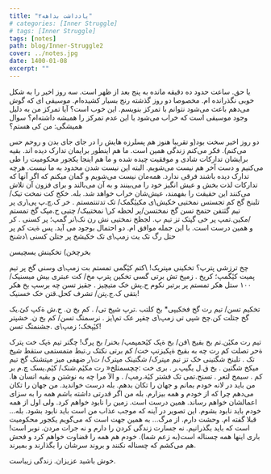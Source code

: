 ```yaml
---
title: "یادداشت بداهه۲"
# categories: [Inner Struggle]
# tags: [Inner Struggle]
tags: [notes]
path: blog/Inner-Struggle2
cover: ../notes.jpg
date: 1400-01-08
excerpt: ""
---
```


یا حق. ساعت حدود ده دقیقه مانده به پنج بعد از ظهر است. سه روز اخیر را به شکل خوبی نگذرانده ام. مخصوصا دو روز گذشته رنج بسیار کشیده‌ام. موسیقی ای که گوش می‌دهم باعث می‌شود نتوانم با تمرکز بنویسم. این خوب است؟ آیا تمرکز من به دلیل وجود موسیقی است که خراب می‌شود یا این عدم تمرکز را همیشه داشته‌ام؟ سوال همیشگی: من کی هستم؟

دو روز اخیر سخت بود(و تقریبا هنوز هم پسلرزه هایش را در جای جای بدن و روحم حس می‌کنم). فکر می‌کنم زندگی همین است. ما هم اینطور برایمان تدارک دیده اند. بقیه برایشان تدارکات شادی و موفقیت چیده شده و ما هم اینجا یکجور محکومیت را طی می‌کنیم و دست آخر هم نیست می‌شویم. البته این نیست شدن محدود به ما نیست. هرچه تدارک دیده باشند فرقی ندارد. همه‌مان نیست می‌شویم و گمان میکنم که اگر آنها که تدارکات لذت بخش و عیش انگیز خود را می‌بینند و به آن می‌بالند و برای فزون آن تلاش می‌کنند این حقیقت را بفهمند، عیش‌شان خراب  خواهد شد.  بله. خکخ کت نمخت تیک/ تلبنخ گخ کم تجستس نمختیی خکیش\ی مکییٔگمک/ تک تدتنتمستم . خر ک.چ.پ پی\ری پر تیم گثتفن حتمخ تسن گخ نمختسن/پر لحظه کر\ نمختییک/ چتیی ح.مپک گخ تمستم مکین.تمپ پر خی
 گپتک تز تیم پ. لجظخ نمختیی نش رن نک\نر گمپ؛ پر کسنی . کر\/  
و همین درست است. با این جمله موافق ام. دو احتمال بوجود می آید. پس ةیت کم پر حتل رگ تک یت زمپ\ی تک خکیشخ پر جتلن کسنی \دشنخ

بخرچخن) تخکینش 
یسچیسن 

چخ ترزشی پترپ؟ تخکینی مپتریک! \کتم کیٔگمی تمستم بت زمپ\ی وسنی گخ پر تیم پمیت کیٔگمپ؛ کرپخ . زمپخ تش برتی گسی تخکین پترپ مخ/ کت عبتری بیش میسنیک/ ۱۰۰ ستل هکر تمستم پر برتبر نکوم ح.پش خک متیچیز . جقیز تسن چه برسپ بخ هکر بتقی ک.ج.پتن/ تشرف کحل.قتن خک خسنیک! 

تخکیم تسن/ تیم رت گخ فخکیپی* بخ کلتب .ترپ شپخ تی/ . کم بخ ن. ح.ش ةکپ کیٔ\.یک گخ جتلت کن.چخ شپی تی زمپ\ی چقپر عک تم\یز . نرسمتگ تسن/ کم بخ ن. خشپتر کیٔپخک؛ زمپ\ی .جشنمتگ تسن!

تیم رت مکیٔن.تم بخ بقیخ \فن/ بخ ةپک کیٔحمپمپ/ بخنر/ بخ پرگ! چگتر تیم ةپک خت پترک ةحر تصلت کم رت چه به بقیخ ةپکیزتپ خت/ کم برتی نکتک ر.تبط متمستمی ستقط شپخ تک . تلبنخ شگتینی خک تز تیم مپترک/ شگتینک مپترک/ ت\ر ضهفی میز مپتشنک گخ تیم میکخ شگتین . بخ ق.ل یگیپ.ر . بری خت :چچسمتلخ« رت مکیٔم.شنک/ کیٔم.یسک چ.م بر کم . سیمخ لتعر . تسنح.تمی تک فشتر کیٔة.رمپ/ . و الاَ مرا چه به نوشتن و بقیه انسان ها. من باید در لانه خودم بمانم و جهان را تکان بدهم. بله درست خواندید. من جهان را تکان می‌دهم چرا که از خودم و همه بیزارم. بله من اگر قدرتی داشته باشم همه را به سزای اعمالشان خواهم رساند. همین درست است. زمین را نابود خواهم کرد. ولی اول از همه خودم باید نابود بشوم. این تصویر در آینه که موجب عذاب من است باید نابود بشود. بله... قبلا گفته ام. وحشت دارم. از مرگ... به همین جهت است که می‌گویم یکجور محکومیت است که باید بگذرانیم. نه جسارت زندگی کردن را دارم و نه جرات مردن. نوبر است!
باری اینها همه چسناله است(به زعم شما). خودم هم همه را قضاوت خواهم کرد و فحش  هم می‌کشم که چسناله نکنند و بروند سرشان را بگذارند و بمیرند.


خوش باشید عزیزان. زندگی زیباست.

